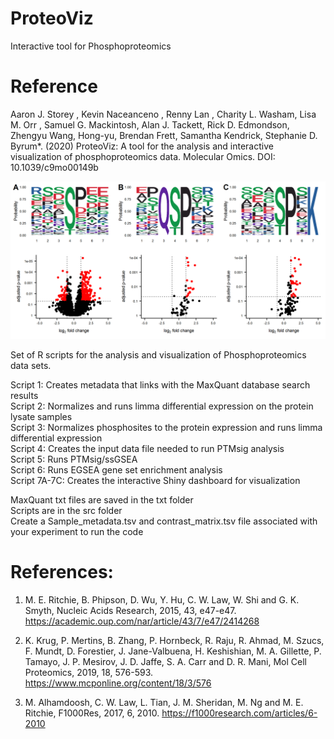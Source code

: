 # ProteoViz
Interactive tool for Phosphoproteomics <br>

# Reference
Aaron J. Storey , Kevin Naceanceno , Renny Lan , Charity L. Washam, Lisa M. Orr , Samuel G. Mackintosh, Alan J. Tackett, Rick D. Edmondson, Zhengyu Wang, Hong-yu, Brendan Frett, Samantha Kendrick, Stephanie D. Byrum*. (2020) ProteoViz: A tool for the analysis and interactive visualization of phosphoproteomics data. Molecular Omics. DOI: 10.1039/c9mo00149b

![Image description](https://github.com/ByrumLab/ProteoViz/blob/master/Figure_4.png)


Set of R scripts for the analysis and visualization of Phosphoproteomics data sets. <br>

Script 1: Creates metadata that links with the MaxQuant database search results <br>
Script 2: Normalizes and runs limma differential expression on the protein lysate samples <br>
Script 3: Normalizes phosphosites to the protein expression and runs limma differential expression <br>
Script 4: Creates the input data file needed to run PTMsig analysis <br>
Script 5: Runs PTMsig/ssGSEA <br>
Script 6: Runs EGSEA gene set enrichment analysis <br>
Script 7A-7C: Creates the interactive Shiny dashboard for visualization

MaxQuant txt files are saved in the txt folder <br>
Scripts are in the src folder <br>
Create a Sample_metadata.tsv and contrast_matrix.tsv file associated with your experiment to run the code

# References:

1.	M. E. Ritchie, B. Phipson, D. Wu, Y. Hu, C. W. Law, W. Shi and G. K. Smyth, Nucleic Acids Research, 2015, 43, e47-e47. https://academic.oup.com/nar/article/43/7/e47/2414268

2.	K. Krug, P. Mertins, B. Zhang, P. Hornbeck, R. Raju, R. Ahmad, M. Szucs, F. Mundt, D. Forestier, J. Jane-Valbuena, H. Keshishian, M. A. Gillette, P. Tamayo, J. P. Mesirov, J. D. Jaffe, S. A. Carr and D. R. Mani, Mol Cell Proteomics, 2019, 18, 576-593. https://www.mcponline.org/content/18/3/576

3.	M. Alhamdoosh, C. W. Law, L. Tian, J. M. Sheridan, M. Ng and M. E. Ritchie, F1000Res, 2017, 6, 2010. https://f1000research.com/articles/6-2010
